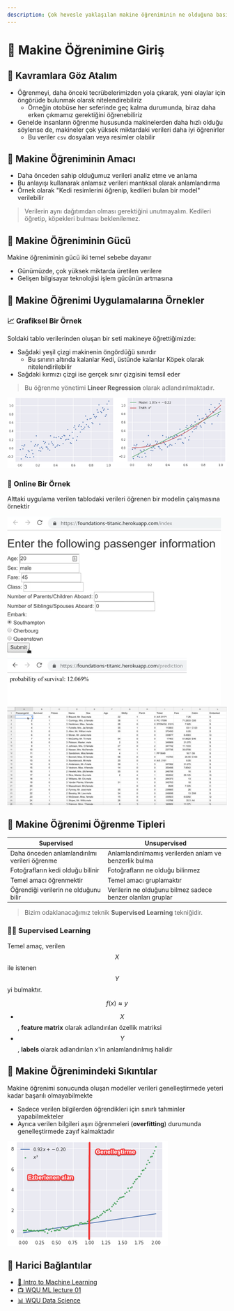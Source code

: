 ```yaml
---
description: Çok hevesle yaklaşılan makine öğreniminin ne olduğuna basitçe bir yaklaşım.
---
```


# 🙋‍ Makine Öğrenimine Giriş

## 👀 Kavramlara Göz Atalım

- Öğrenmeyi, daha önceki tecrübelerimizden yola çıkarak, yeni olaylar için öngörüde bulunmak olarak nitelendirebiliriz
  - Örneğin otobüse her seferinde geç kalma durumunda, biraz daha erken çıkmamız gerektiğini öğrenebiliriz
- Genelde insanların öğrenme hususunda makinelerden daha hızlı olduğu söylense de, makineler çok yüksek miktardaki verileri daha iyi öğrenirler
  - Bu veriler `csv` dosyaları veya resimler olabilir

## 🎯 Makine Öğreniminin Amacı

- Daha önceden sahip olduğumuz verileri analiz etme ve anlama
- Bu anlayışı kullanarak anlamsız verileri mantıksal olarak anlamlandırma
- Örnek olarak "Kedi resimlerini öğrenip, kedileri bulan bir model" verilebilir

> Verilerin aynı dağıtımdan olması gerektiğini unutmayalım. Kedileri öğretip, köpekleri bulması beklenilemez.

## 💪 Makine Öğreniminin Gücü

Makine öğreniminin gücü iki temel sebebe dayanır

- Günümüzde, çok yüksek miktarda üretilen verilere
- Gelişen bilgisayar teknolojisi işlem gücünün artmasına

## 🌟 Makine Öğrenimi Uygulamalarına Örnekler

### 📈 Grafiksel Bir Örnek

Soldaki tablo verilerinden oluşan bir seti makineye öğrettiğimizde:

- Sağdaki yeşil çizgi makinenin öngördüğü sınırdır
  - Bu sınırın altında kalanlar Kedi, üstünde kalanlar Köpek olarak nitelendirilebilir
- Sağdaki kırmızı çizgi ise gerçek sınır çizgisini temsil eder

> Bu öğrenme yönetimi **Lineer Regression** olarak adlandırılmaktadır.

![](../../res/ex_ml1.png)

### 🚢 Online Bir Örnek

Alttaki uygulama verilen tablodaki verileri öğrenen bir modelin çalışmasına örnektir

![](../../res/ml_ex_ex1.png) ![](../../res/ml_ex_why1.png)


## 🌌 Makine Öğrenimi Öğrenme Tipleri

| Supervised                                    | Unsupervised                                                |
| --------------------------------------------- | ----------------------------------------------------------- |
| Daha önceden anlamlandırılmı verileri öğrenme | Anlamlandırılmamış verilerden anlam ve benzerlik bulma      |
| Fotoğrafların kedi olduğu bilinir             | Fotoğrafların ne olduğu bilinmez                            |
| Temel amacı öğrenmektir                       | Temel amacı gruplamaktır                                    |
| Öğrendiği verilerin ne olduğunu bilir         | Verilerin ne olduğunu bilmez sadece benzer olanları gruplar |

> Bizim odaklanacağımız teknik **Supervised Learning** tekniğidir.

### 👨‍🏫 Supervised Learning

Temel amaç, verilen $$X$$ ile istenen $$Y$$ yi bulmaktır.

$$ f(x) \approx y $$

- $$X$$, **feature matrix** olarak adlandırılan özellik matriksi
- $$Y$$, **labels** olarak adlandırılan x'in anlamlandırılmış halidir

## 🐞 Makine Öğrenimindeki Sıkıntılar

Makine öğrenimi sonucunda oluşan modeller verileri genelleştirmede yeteri kadar başarılı olmayabilmekte

- Sadece verilen bilgilerden öğrendikleri için sınırlı tahminler yapabilmekteler
- Ayrıca verilen bilgileri aşırı öğrenmeleri (**overfitting**) durumunda genelleştirmede zayıf kalmaktadır

![](../../res/ml_overfitting_ex1.png)

## 🔗 Harici Bağlantılar

- [📜 Intro to Machine Learning](../1%20-%20E%C4%9Fitici%20Notebooklar/0%20-%20Intro%20to%20Machine%20Learning.ipynb)
- [📺 WQU ML lecture 01](https://www.youtube.com/watch?v=9J6FNvil6Gw&feature=youtu.be)
- [📊 WQU Data Science](https://wqu.org/programs/data-science)

